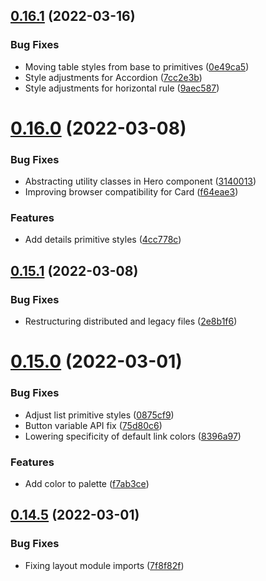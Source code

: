 ## [0.16.1](https://github.com/jacecotton/tcds/compare/v0.16.0...v0.16.1) (2022-03-16)


### Bug Fixes

* Moving table styles from base to primitives ([0e49ca5](https://github.com/jacecotton/tcds/commit/0e49ca54da2179deeecf854658c647e45d6f2e0b))
* Style adjustments for Accordion ([7cc2e3b](https://github.com/jacecotton/tcds/commit/7cc2e3b78e789722cacfc7feed768da9f9831816))
* Style adjustments for horizontal rule ([9aec587](https://github.com/jacecotton/tcds/commit/9aec58717c8d085b517740904de4cca6e32c7acb))



# [0.16.0](https://github.com/jacecotton/tcds/compare/v0.15.1...v0.16.0) (2022-03-08)


### Bug Fixes

* Abstracting utility classes in Hero component ([3140013](https://github.com/jacecotton/tcds/commit/3140013fec6f493e934caba1ae950ff7795891eb))
* Improving browser compatibility for Card ([f64eae3](https://github.com/jacecotton/tcds/commit/f64eae3477c781806bd341f8c41671b409e02851))


### Features

* Add details primitive styles ([4cc778c](https://github.com/jacecotton/tcds/commit/4cc778c49592335c22d6a1623141d86eba0999c5))



## [0.15.1](https://github.com/jacecotton/tcds/compare/v0.15.0...v0.15.1) (2022-03-08)


### Bug Fixes

* Restructuring distributed and legacy files ([2e8b1f6](https://github.com/jacecotton/tcds/commit/2e8b1f66ec6e76e3898b613629b823cf6b401daf))



# [0.15.0](https://github.com/jacecotton/tcds/compare/v0.14.5...v0.15.0) (2022-03-01)


### Bug Fixes

* Adjust list primitive styles ([0875cf9](https://github.com/jacecotton/tcds/commit/0875cf9d8d62c079ebcca7a0d2aebad50b2ee1ac))
* Button variable API fix ([75d80c6](https://github.com/jacecotton/tcds/commit/75d80c67250647318e94528c5e354f1ee2efbae7))
* Lowering specificity of default link colors ([8396a97](https://github.com/jacecotton/tcds/commit/8396a9763f4c177a8c2a68427adf433914201d1c))


### Features

* Add color to palette ([f7ab3ce](https://github.com/jacecotton/tcds/commit/f7ab3cead7f654d946d5d22e1d62062f965a7ac1))



## [0.14.5](https://github.com/jacecotton/tcds/compare/v0.14.4...v0.14.5) (2022-03-01)


### Bug Fixes

* Fixing layout module imports ([7f8f82f](https://github.com/jacecotton/tcds/commit/7f8f82f92b2a9fcfb9baa0a97a0d5c06c2be7f24))



